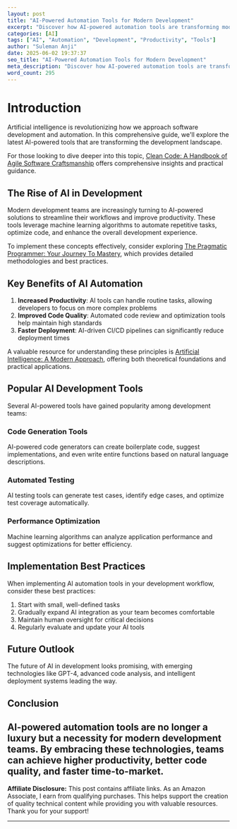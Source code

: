 ```yaml
---
layout: post
title: "AI-Powered Automation Tools for Modern Development"
excerpt: "Discover how AI-powered automation tools are transforming modern software development workflows and boosting team productivity."
categories: [AI]
tags: ["AI", "Automation", "Development", "Productivity", "Tools"]
author: "Suleman Anji"
date: 2025-06-02 19:37:37 
seo_title: "AI-Powered Automation Tools for Modern Development"
meta_description: "Discover how AI-powered automation tools are transforming modern software development workflows and boosting team productivity."
word_count: 295
---
```


# Introduction

Artificial intelligence is revolutionizing how we approach software development and automation. In this comprehensive guide, we'll explore the latest AI-powered tools that are transforming the development landscape.

For those looking to dive deeper into this topic, [Clean Code: A Handbook of Agile Software Craftsmanship](https://www.amazon.com/dp/B001GSTOAM?tag=sghpgs-20) offers comprehensive insights and practical guidance.

## The Rise of AI in Development

Modern development teams are increasingly turning to AI-powered solutions to streamline their workflows and improve productivity. These tools leverage machine learning algorithms to automate repetitive tasks, optimize code, and enhance the overall development experience.

To implement these concepts effectively, consider exploring [The Pragmatic Programmer: Your Journey To Mastery](https://www.amazon.com/dp/B003GCTQAE?tag=sghpgs-20), which provides detailed methodologies and best practices.

## Key Benefits of AI Automation

1. **Increased Productivity**: AI tools can handle routine tasks, allowing developers to focus on more complex problems
2. **Improved Code Quality**: Automated code review and optimization tools help maintain high standards
3. **Faster Deployment**: AI-driven CI/CD pipelines can significantly reduce deployment times

A valuable resource for understanding these principles is [Artificial Intelligence: A Modern Approach](https://www.amazon.com/dp/B07MYLGQZX?tag=sghpgs-20), offering both theoretical foundations and practical applications.

## Popular AI Development Tools

Several AI-powered tools have gained popularity among development teams:

### Code Generation Tools
AI-powered code generators can create boilerplate code, suggest implementations, and even write entire functions based on natural language descriptions.

### Automated Testing
AI testing tools can generate test cases, identify edge cases, and optimize test coverage automatically.

### Performance Optimization
Machine learning algorithms can analyze application performance and suggest optimizations for better efficiency.

## Implementation Best Practices

When implementing AI automation tools in your development workflow, consider these best practices:

1. Start with small, well-defined tasks
2. Gradually expand AI integration as your team becomes comfortable
3. Maintain human oversight for critical decisions
4. Regularly evaluate and update your AI tools

## Future Outlook

The future of AI in development looks promising, with emerging technologies like GPT-4, advanced code analysis, and intelligent deployment systems leading the way.

## Conclusion

AI-powered automation tools are no longer a luxury but a necessity for modern development teams. By embracing these technologies, teams can achieve higher productivity, better code quality, and faster time-to-market.
---

**Affiliate Disclosure:** This post contains affiliate links. As an Amazon Associate, I earn from qualifying purchases. This helps support the creation of quality technical content while providing you with valuable resources. Thank you for your support!

---
